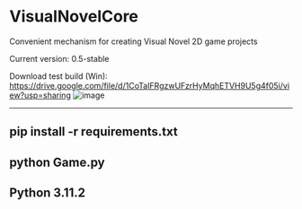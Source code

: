 # VisualNovelCore
Convenient mechanism for creating Visual Novel 2D game projects

Current version: 0.5-stable

Download test build (Win): https://drive.google.com/file/d/1CoTaIFRgzwUFzrHyMqhETVH9U5g4f05i/view?usp=sharing
![image](https://user-images.githubusercontent.com/32211521/231502590-1c1b608c-1bac-4b3c-9c04-3cdf0ae7415b.png)


---
pip install -r requirements.txt
---
python Game.py
---
Python 3.11.2
---
